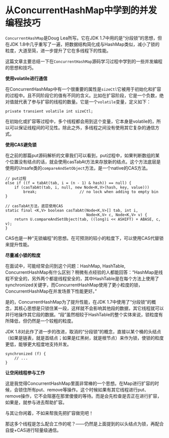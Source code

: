 # 从ConcurrentHashMap中学到的并发编程技巧

`ConcurrentHashMap`是Doug Lea所写。它在JDK 1.7中用的是“分段锁”的思想，但在JDK 1.8中几乎重写了一遍，把数据结构简化成与HashMap类似，减小了锁的粒度，大道至简，进一步提升了它在多线程下的性能。

这篇文章主要总结一下在`ConcurrentHashMap`源码学习过程中学到的一些并发编程的思想和技巧。

**使用volatile进行通信**

在ConcurrentHashMap中有一个很重要的属性是`sizeCtl`它被用于初始化和扩容的过程中。且不同阶段它的值有不同的含义。比如在扩容阶段，它是一个负数，绝对值就代表了参与扩容的线程的数量。它是一个`volatile`变量，定义如下：

```
private transient volatile int sizeCtl;
```

在初始化或扩容等过程中，多个线程都会用到这个变量，它本身是volatile的，所以可以保证线程间的可见性。除此之外，多线程之间没有使用其它复杂的通信方式。

**使用CAS避免锁**

在之前的那篇put源码解析的文章我们可以看到，put过程中，如果判断数组的某个位置没有结点的话，就会使用casTabAt方法来存放新的结点。这个方法底层是使用的Unsafe类的`compareAndSetObject`方法，是一个native的CAS方法。

```
// put过程
else if ((f = tabAt(tab, i = (n - 1) & hash)) == null) {
    if (casTabAt(tab, i, null, new Node<K,V>(hash, key, value)))
        break;                   // no lock when adding to empty bin
}

// casTabAt方法，底层使用CAS
static final <K,V> boolean casTabAt(Node<K,V>[] tab, int i,
                                    Node<K,V> c, Node<K,V> v) {
    return U.compareAndSetObject(tab, ((long)i << ASHIFT) + ABASE, c, v);
}
```

CAS也是一种“无锁编程”的思想。在可预测的较小的粒度下，可以使用CAS代替锁来提升性能。

**尽量减小锁的粒度**

在面试中，可能经常会问到这个问题：HashMap, HashTable, ConcurrentHashMap有什么区别？稍微有点经验的人都能回答：“HashMap是线程不安全的，另外两个都是线程安全的，其中HashTable是在每个方法上使用了synchronized关键字，而ConcurrentHashMap使用了更小粒度的锁，ConcurrentHashMap在并发场景下性能更好。”

是的，ConcurrentHashMap为了提升性能，在JDK 1.7中使用了“分段锁”的概念，其核心思想是只锁住某一段，这样就不会影响其他段的数据，其它线程就可以并行地操作其它段的数据。“段”虽然相较于HashTable的整个实体来说，锁粒度有所降低，但仍然是一个较粗的粒度。

JDK 1.8对此作了进一步的改进，取消的“分段锁”的概念，直接以某个桶的头结点（如果是链表，就是首结点；如果是红黑树，就是根节点）来作为锁，使锁的粒度更低，能够更大程度地支持并发。

```
synchronized (f) {
    // ...
}
```

**让空闲线程参与工作**

这是我觉得ConcurrentHashMap里面非常棒的一个思想。在Map进行扩容的时候，会锁住所有put、remove等操作。这个时候如果有其它线程进行put、remove操作，它不会阻塞在那里傻傻的等待。而是会先检查是否正在进行扩容，如果是，就参与进去帮助扩容。

与其让你闲着，不如来帮我先把扩容做完吧！

那这多个线程是怎么配合工作的呢？——仍然是上面提到的以头结点为锁，再配合自旋+CAS进行轻量级通信。
